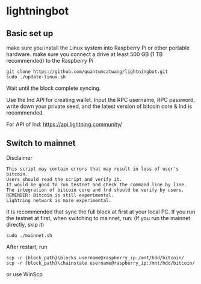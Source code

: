 # lightningbot

## Basic set up
make sure you install the Linux system into Raspberry Pi or other portable hardware.
make sure you connect a drive at least 500 GB (1 TB recommended) to the Raspberry Pi

```
git clone https://github.com/quantumcatwang/lightningbot.git
sudo ./update-linux.sh
```

Wait until the block complete syncing.

Use the lnd API for creating wallet. Input the RPC username, RPC password, write down your private seed, and the latest version of bitcoin core & lnd is recommended.

For API of lnd: https://api.lightning.community/

## Switch to mainnet
 Disclaimer 
 ```
 This script may contain errors that may result in loss of user's bitcoin.
 Users should read the script and verify it.
 It would be good to run testnet and check the command line by line.
 The integration of bitcoin core and lnd should be verify by users.
 REMENBER: Bitcoin is still experimental.
 Lightning network is more experimental.
 ```



It is recommended that sync the full block at first at your local PC.
If you run the testnet at first, when switching to mainnet, run: (If you run the mainnet directly, skip it)
```
sudo ./mainnet.sh
```
After restart, run
```
scp -r {block_path}\blocks username@raspberry_ip:/mnt/hdd/bitcoin/
scp -r {block_path}\chainstate username@raspberry_ip:/mnt/hdd/bitcoin/
```
or use WinScp



